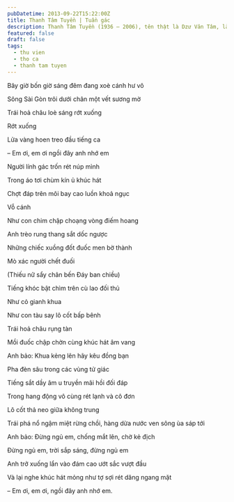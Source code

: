 ```yaml
---
pubDatetime: 2013-09-22T15:22:00Z
title: Thanh Tâm Tuyền | Tuần gác
description: Thanh Tâm Tuyền (1936 – 2006), tên thật là Dzư Văn Tâm, là một nhà thơ, nhà văn người Việt nổi tiếng, được biết đến với những cách tân thơ ca táo bạo.
featured: false
draft: false
tags:
  - thu vien
  - tho ca
  - thanh tam tuyen
---
```


Bây giờ bốn giờ sáng đêm đang xoè cánh hư vô

Sông Sài Gòn trôi dưới chân một vết sương mờ

Trái hoả châu loè sáng rớt xuống

Rớt xuống

Lửa vàng hoen treo đầu tiếng ca

– Em ơi, em ơi ngồi đây anh nhớ em

Người lính gác trốn rét núp mình

Trong áo tơi chùm kín ủ khúc hát

Chợt đáp trên môi bay cao luồn khoả ngục

Vỗ cánh

Như con chim chập choạng vòng điếm hoang

Anh trèo rung thang sắt dốc ngược

Những chiếc xuồng đốt đuốc men bờ thành

Mò xác người chết đuối

(Thiếu nữ sẩy chân bến Đáy ban chiều)

Tiếng khóc bật chìm trên cù lao đối thủ

Như cỏ gianh khua

Như con tàu say lô cốt bấp bênh

Trái hoả châu rụng tàn

Mồi đuốc chập chờn cùng khúc hát âm vang

Anh bảo: Khua kẻng lên hãy kêu đồng bạn

Pha đèn sâu trong các vùng tử giác

Tiếng sắt dầy âm u truyền mãi hồi đối đáp

Trong hang động vô cùng rét lạnh và cô đơn

Lô cốt thả neo giữa không trung

Trái phá nổ ngậm miệt rừng chồi, hàng dừa nước ven sông ùa sáp tới

Anh bảo: Đừng ngủ em, chống mắt lên, chờ kẻ địch

Đừng ngủ em, trời sắp sáng, đừng ngủ em

Anh trở xuống lẩn vào đám cao ướt sắc vượt đầu

Và lại nghe khúc hát mỏng như tợ sợi rét dăng ngang mặt

– Em ơi, em ơi, ngồi đây anh nhớ em.
